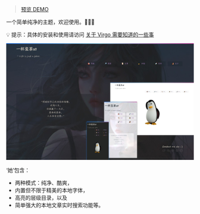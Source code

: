 > [预览 DEMO](https://ovirgo.com/)

一个简单纯净的主题，欢迎使用。🎉🎉🎉 

💡 提示：具体的安装和使用请访问 [关于 Virgo 需要知道的一些事](https://ovirgo.com/posts/about-virgo/) 

![Preivew](images/preview.png)

‘她’包含：
- 两种模式：纯净、酷爽，
- 内置但不限于精美的本地字体，
- 高亮的层级目录，以及
- 简单强大的本地文章实时搜索功能等。

